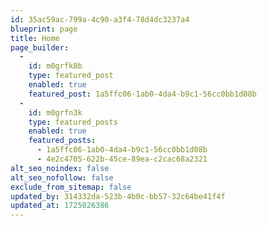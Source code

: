 ```yaml
---
id: 35ac59ac-799a-4c90-a3f4-78d4dc3237a4
blueprint: page
title: Home
page_builder:
  -
    id: m0grfk8b
    type: featured_post
    enabled: true
    featured_post: 1a5ffc06-1ab0-4da4-b9c1-56cc0bb1d08b
  -
    id: m0grfn3k
    type: featured_posts
    enabled: true
    featured_posts:
      - 1a5ffc06-1ab0-4da4-b9c1-56cc0bb1d08b
      - 4e2c4705-622b-45ce-89ea-c2cac68a2321
alt_seo_noindex: false
alt_seo_nofollow: false
exclude_from_sitemap: false
updated_by: 314332da-523b-4b0c-bb57-32c64be41f4f
updated_at: 1725026386
---
```

